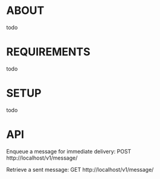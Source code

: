 # ABOUT

todo

# REQUIREMENTS

todo

# SETUP

todo

# API

Enqueue a message for immediate delivery: POST http://localhost/v1/message/

Retrieve a sent message: GET http://localhost/v1/message/<messageid>

